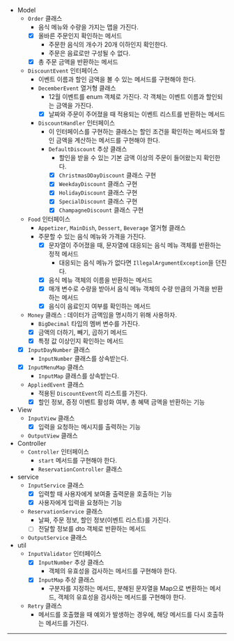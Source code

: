 - Model
  - `Order` 클래스
    - 음식 메뉴와 수량을 가지는 맵을 가진다.
    - [x] 올바른 주문인지 확인하는 메서드
      - 주문한 음식의 개수가 20개 이하인지 확인한다.
      - 주문은 음료로만 구성될 수 없다.
    - [x] 총 주문 금액을 반환하는 메서드
  - `DiscountEvent` 인터페이스
    - 이벤트 이름과 할인 금액을 볼 수 있는 메서드를 구현해야 한다.
    - `DecemberEvent` 열거형 클래스
      - 12월 이벤트를 enum 객체로 가진다. 각 객체는 이벤트 이름과 할인되는 금액을 가진다.
      - [x] 날짜와 주문이 주어졌을 때 적용되는 이벤트 리스트를 반환하는 메서드
    - `DiscountHandler` 인터페이스
      - 이 인터페이스를 구현하는 클래스는 할인 조건을 확인하는 메서드와 할인 금액을 계산하는 메서드를 구현해야 한다.
      - `DefaultDiscount` 추상 클래스
        - 할인을 받을 수 있는 기본 금액 이상의 주문이 들어왔는지 확인한다.
        - [x] `ChristmasDDayDiscount` 클래스 구현
        - [x] `WeekdayDiscount` 클래스 구현
        - [x] `HolidayDiscount` 클래스 구현
        - [x] `SpecialDiscount` 클래스 구현
        - [x] `ChampagneDiscount` 클래스 구현
  - `Food` 인터페이스
    - `Appetizer`, `MainDish`, `Dessert`, `Beverage` 열거형 클래스
    - 주문할 수 있는 음식 메뉴와 가격을 가진다.
      - [x] 문자열이 주어졌을 때, 문자열에 대응되는 음식 메뉴 객체를 반환하는 정적 메서드
        - 대응되는 음식 메뉴가 없다면 `IllegalArgumentException`을 던진다.
      - [x] 음식 메뉴 객체의 이름을 반환하는 메서드
      - [x] 매개 변수로 수량을 받아서 음식 메뉴 객체의 수량 만큼의 가격을 반환하는 메서드
      - [x] 음식이 음료인지 여부를 확인하는 메서드
  - `Money` 클래스 : 데이터가 금액임을 명시하기 위해 사용하자.
    - `BigDecimal` 타입의 멤버 변수를 가진다.
    - [x] 금액의 더하기, 빼기, 곱하기 메서드
    - [x] 특정 값 이상인지 확인하는 메서드
  - [x] `InputDayNumber` 클래스
    - `InputNumber` 클래스를 상속받는다.
  - [x] `InputMenuMap` 클래스
    - `InputMap` 클래스를 상속받는다.
  - `AppliedEvent` 클래스
    - 적용된 `DiscountEvent`의 리스트를 가진다.
    - [x] 할인 정보, 증정 이벤트 활성화 여부, 총 혜택 금액을 반환하는 기능
- View
  - `InputView` 클래스
    - [x] 입력을 요청하는 메시지를 출력하는 기능
  - `OutputView` 클래스
- Controller
  - `Controller` 인터페이스
    - `start` 메서드를 구현해야 한다.
    - `ReservationController` 클래스
- service
  - `InputService` 클래스
    - [x] 입력할 때 사용자에게 보여줄 출력문을 호출하는 기능
    - [x] 사용자에게 입력을 요쳥하는 기능
  - `ReservationService` 클래스
    - 날짜, 주문 정보, 할인 정보(이벤트 리스트)를 가진다.
    - [ ] 전달할 정보를 dto 객체로 반환하는 메서드
  - `OutputService` 클래스
- util
  - `InputValidator` 인터페이스
    - [x] `InputNumber` 추상 클래스
      - 객체의 유효성을 검사하는 메서드를 구현해야 한다.
    - [x] `InputMap` 추상 클래스
      - 구분자를 지정하는 메서드, 분해된 문자열을 Map으로 변환하는 메서드, 객체의 유효성을 검사하는 메서드를 구현해야 한다.
  - `Retry` 클래스
    - 메서드를 호출했을 때 예외가 발생하는 경우에, 해당 메서드를 다시 호출하는 메서드를 가진다.

---